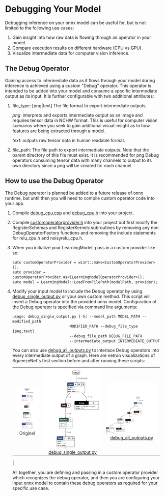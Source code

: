 # Debugging Your Model

Debugging inference on your onnx model can be useful for, but is not limited to the following use cases:

1. Gain insight into how raw data is flowing through an operator in your model.
2. Compare execution results on different hardware (CPU vs GPU).
3. Visualize intermediate data for computer vision inference.

## The Debug Operator
Gaining access to intermediate data as it flows through your model during inference is achieved using a custom "Debug" operator. This operator is intended to be added into your model and consume a specific intermediate output as its input. It is further configurable with two additional attributes:
1. file_type: [png|text] The file format to export intermediate outputs.

	*png*: interprets and exports intermediate output as an image and requires tensor data in NCHW format. This is useful for computer vision scenarios where you seek to gain additional visual insight as to how features are being extracted through a model.

	*text*: outputs raw tensor data in human readable format.

2. file_path: The file path to export intermediate outputs. Note that the parent directory of this file must exist. 
		It is recommended for png Debug operators consuming tensor data with many channels to output to its own directory since a png will be created for each channel.

## How to use the Debug Operator
The Debug operator is planned be added to a future release of onnx runtime, but until then you will need to compile custom operator code into your app.
1. Compile [debug_cpu.cpp](desktop/cpp/operators/debug_cpu.cpp) and [debug_cpu.h](desktop/cpp/operators/debug_cpu.h) into your project.
2. Compile [customoperatorprovider.h](desktop/cpp/operators/customoperatorprovider.h) into your project but first modify the RegisterSchemas and RegisterKernels subroutines by removing any non DebugOperatorFactory functions and removing the include statements for relu_cpu.h and noisyrelu_cpu.h.
3. When you initialize your LearningModel, pass in a custom provider like so:
    ```
    auto customOperatorProvider = winrt::make<CustomOperatorProvider>();
    auto provider = customOperatorProvider.as<ILearningModelOperatorProvider>();
    auto model = LearningModel::LoadFromFilePath(modelPath, provider);
    ```
4. Modify your input model to include the Debug operator by using [debug_single_output.py](customize_model/scripts/debug_single_output.py) or your own custom method. This script will insert a Debug operator into the provided onnx model. Configuration of the Debug operator is specified via command line arguments:
    ```
    usage: debug_single_output.py [-h] --model_path MODEL_PATH --modified_path
                              MODIFIED_PATH --debug_file_type {png,text}
                              --debug_file_path DEBUG_FILE_PATH
                              --intermediate_output INTERMEDIATE_OUTPUT
    ```
    You can also use [debug_all_outputs.py](customize_model/scripts/debug_all_outputs.py) to interlace Debug operators into every intermediate output of a graph.
Here are netron visualizations of SqueezeNet's first section before and after running these scripts:


    | | | |
    |:-------------------------:|:-------------------------:|:-------------------------:|
    |<img width="1604" src=customize_model/img/squeezenet.png>  Original | <img width="1604" src="customize_model/img/squeezenet_debug_single_output.png">[debug_single_output.py](customize_model/scripts/debug_single_output.py)|<img width="1604" src="customize_model/img/squeezenet_debug_all_outputs.png">[debug_all_outputs.py](customize_model/scripts/debug_all_outputs.py)|
    |

    All together, you are defining and passing in a custom operator provider which recognizes the debug operator, and then you are configuring your input onnx model to contain these debug operators as required for your specific use case.